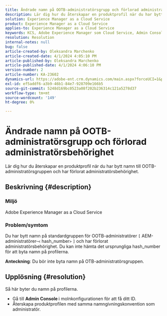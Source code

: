 ```yaml
---
title: Ändrade namn på OOTB-administratörsgrupp och förlorad administratörsbehörighet
description: Lär dig hur du återskapar en produktprofil när du har bytt namn på gruppen OTB-administratörer och förlorat administratörsbehörighet.
solution: Experience Manager as a Cloud Service
product: Experience Manager as a Cloud Service
applies-to: Experience Manager as a Cloud Service
keywords: KCS, Adobe Experience Manager som Cloud Service, Admin Console, produktprofil
resolution: Resolution
internal-notes: null
bug: false
article-created-by: Oleksandra Marchenko
article-created-date: 4/1/2024 4:05:10 PM
article-published-by: Oleksandra Marchenko
article-published-date: 4/1/2024 4:06:10 PM
version-number: 2
article-number: KA-23602
dynamics-url: https://adobe-ent.crm.dynamics.com/main.aspx?forceUCI=1&pagetype=entityrecord&etn=knowledgearticle&id=678b349c-41f0-ee11-904c-6045bd006149
exl-id: ef5addf6-a3b9-46b1-84e7-928709e166b5
source-git-commit: 5248d169bc0523a08f202b236314c121a5278d37
workflow-type: tm+mt
source-wordcount: '149'
ht-degree: 0%

---
```


# Ändrade namn på OOTB-administratörsgrupp och förlorad administratörsbehörighet


Lär dig hur du återskapar en produktprofil när du har bytt namn till OOTB-administratörsgruppen och har förlorat administratörsbehörighet.

## Beskrivning {#description}


### Miljö

Adobe Experience Manager as a Cloud Service

### Problem/symtom

Du har bytt namn på standardgruppen för OOTB-administratörer `[` AEM-administratörer-`<` hash_number`>` `]`  och har förlorat administratörsbehörighet. Du kan inte hämta det ursprungliga hash_number för att byta namn på profilerna.



<b>Anteckning</b>: Du bör inte byta namn på OTB-administratörsgruppen.


## Upplösning {#resolution}


Så här byter du namn på profilerna.

- Gå till <b>Admin Console </b>i molnkonfigurationen för att få ditt ID.
- Återskapa produktprofilen med samma namngivningskonvention som administratör.
